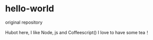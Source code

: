 # hello-world
original repository

Hubot here, I like Node, js and Coffeescript()
I love to have some tea！
